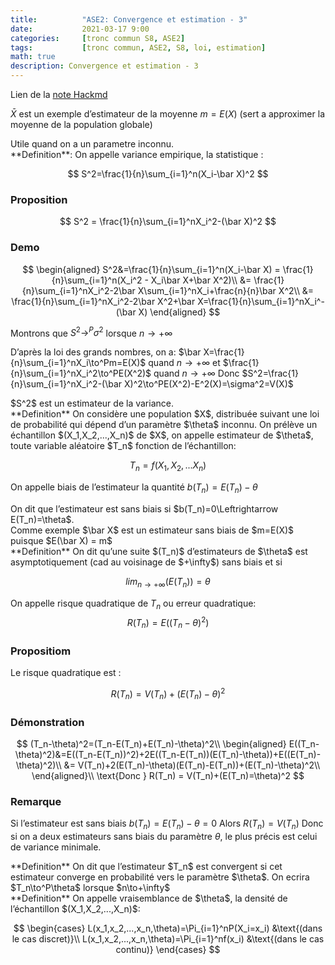 ```yaml
---
title:          "ASE2: Convergence et estimation - 3"
date:           2021-03-17 9:00
categories:     [tronc commun S8, ASE2]
tags:           [tronc commun, ASE2, S8, loi, estimation]
math: true
description: Convergence et estimation - 3
---
```

Lien de la [note Hackmd](https://hackmd.io/@lemasymasa/ByGBD4kNd)

$\bar X$ est un exemple d’estimateur de la moyenne $m=E(X)$ (sert a approximer la moyenne de la population globale)

<div class="alert alert-danger" role="alert" markdown="1">
Utile quand on a un parametre inconnu.
</div>

<div class="alert alert-info" role="alert" markdown="1">
**Definition**:
On appelle variance empirique, la statistique : 

$$
S^2=\frac{1}{n}\sum_{i=1}^n(X_i-\bar X)^2
$$

</div>

### Proposition

$$
S^2 = \frac{1}{n}\sum_{i=1}^nX_i^2-(\bar X)^2
$$

### Demo

$$
\begin{aligned}
S^2&=\frac{1}{n}\sum_{i=1}^n(X_i-\bar X) = \frac{1}{n}\sum_{i=1}^n(X_i^2 - X_i\bar X+\bar X^2)\\
&= \frac{1}{n}\sum_{i=1}^nX_i^2-2\bar X\sum_{i=1}^nX_i+\frac{n}{n}\bar X^2\\
&= \frac{1}{n}\sum_{i=1}^nX_i^2-2\bar X^2+\bar X=\frac{1}{n}\sum_{i=1}^nX_i^-(\bar X)
\end{aligned}
$$

Montrons que $S^2\to^P\sigma^2$ lorsque $n\to+\infty$

D’après la loi des grands nombres, on a:
$\bar X=\frac{1}{n}\sum_{i=1}^nX_i\to^Pm=E(X)$ quand $n\to+\infty$
et $\frac{1}{n}\sum_{i=1}^nX_i^2\to^PE(X^2)$ quand $n\to+\infty$
Donc $S^2=\frac{1}{n}\sum_{i=1}^nX_i^2-(\bar X)^2\to^PE(X^2)-E^2(X)=\sigma^2=V(X)$

<div class="alert alert-warning" role="alert" markdown="1">
$S^2$ est un estimateur de la variance.
</div>

<div class="alert alert-info" role="alert" markdown="1">
**Definition**
On considère une population $X$, distribuée suivant une loi de probabilité qui dépend d’un paramètre $\theta$ inconnu. On prélève un échantillon $(X_1,X_2,...,X_n)$ de $X$, on appelle estimateur de $\theta$, toute variable aléatoire $T_n$ fonction de l’échantillon:

$$
T_n=f(X_1,X_2,...X_n)
$$

</div>

On appelle biais de l’estimateur la quantité $b(T_n)=E(T_n)-\theta$

<div class="alert alert-danger" role="alert" markdown="1">
On dit que l’estimateur est sans biais si $b(T_n)=0\Leftrightarrow E(T_n)=\theta$.
</div>
Comme exemple $\bar X$ est un estimateur sans biais de $m=E(X)$ puisque $E(\bar X) = m$

<div class="alert alert-info" role="alert" markdown="1">
**Definition**
On dit qu’une suite $(T_n)$ d’estimateurs de $\theta$ est asymptotiquement (cad au voisinage de $+\infty$) sans biais et si

$$
lim_{n\to+\infty}(E(T_n))=\theta
$$

</div>

On appelle risque quadratique de $T_n$ ou erreur quadratique: 
$$
R(T_n)=E((T_n-\theta)^2)
$$

### Propositiom
Le risque quadratique est : 

$$
R(T_n) = V(T_n)+(E(T_n)-\theta)^2
$$

### Démonstration

$$
(T_n-\theta)^2=(T_n-E(T_n)+E(T_n)-\theta)^2\\
\begin{aligned}
E((T_n-\theta)^2)&=E((T_n-E(T_n))^2)+2E((T_n-E(T_n))(E(T_n)-\theta))+E((E(T_n)-\theta)^2)\\
&= V(T_n)+2(E(T_n)-\theta)(E(T_n)-E(T_n))+(E(T_n)-\theta)^2\\
\end{aligned}\\
\text{Donc } R(T_n) = V(T_n)+(E(T_n)=\theta)^2
$$

### Remarque
Si l’estimateur est sans biais $b(T_n)=E(T_n)-\theta=0$
Alors $R(T_n)=V(T_n)$
Donc si on a deux estimateurs sans biais du paramètre $\theta$, le plus précis est celui de variance minimale.

<div class="alert alert-info" role="alert" markdown="1">
**Definition**
On dit que l’estimateur $T_n$ est convergent si cet estimateur converge en probabilité vers le paramètre $\theta$.
On ecrira $T_n\to^P\theta$ lorsque $n\to+\infty$
</div>

<div class="alert alert-info" role="alert" markdown="1">
**Definition**
On appelle vraisemblance de $\theta$, la densité de l’échantillon $(X_1,X_2,...,X_n)$:

$$
\begin{cases}
L(x_1,x_2,...,x_n,\theta)=\Pi_{i=1}^nP(X_i=x_i) &\text{(dans le cas discret)}\\
L(x_1,x_2,...,x_n,\theta)=\Pi_{i=1}^nf(x_i) &\text{(dans le cas continu)}
\end{cases}
$$

</div>
